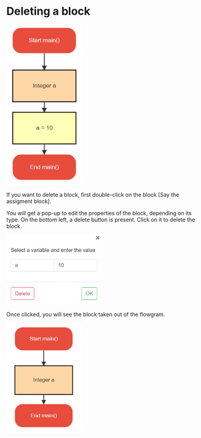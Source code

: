 # Deleting a block

<img src="images/delete-block-1.png" width="200" />

If you want to delete a block, first double-click on the block \[Say the assigment block\].

You will get a pop-up to edit the properties of the block, depending on its type. 
On the bottom left, a delete button is present. Click on it to delete the block.

<img src="images/delete-block-2.png" width="250" />

Once clicked, you will see the block taken out of the flowgram.

<img src="images/delete-block-3.png" width="200" />

